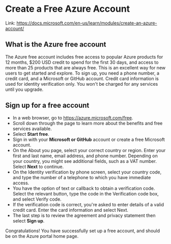 # Create a Free Azure Account

Link: <https://docs.microsoft.com/en-us/learn/modules/create-an-azure-account/>

## What is the Azure free account

The Azure free account includes free access to popular Azure products for 12 months,
\$200 USD credit to spend for the first 30 days, and access to more than 25 products
that are always free. This is an excellent way for new users to get started and explore.
To sign up, you need a phone number, a credit card, and a Microsoft or GitHub account.
Credit card information is used for identity verification only. You won't be charged for
any services until you upgrade.

## Sign up for a free account

- In a web browser, go to <https://azure.microsoft.com/free>.
- Scroll down through the page to learn more about the benefits and free services available.
- Select **Start free**.
- Sign in with your **Microsoft or GitHub** account or create a free Microsoft account.
- On the About you page, select your correct country or region. Enter your first and last name, email
  address, and phone number. Depending on your country, you might see additional fields, such as a
  VAT number. Select **Next** to continue.
- On the Identity verification by phone screen, select your country code, and type the number of a telephone to
  which you have immediate access.
- You have the option of text or callback to obtain a verification code. Select the relevant button, type the
  code in the Verification code box, and select Verify code.
- If the verification code is correct, you're asked to enter details of a valid credit card. Enter the
  card information and select Next.
- The last step is to review the agreement and privacy statement then select **Sign up**.

Congratulations! You have successfully set up a free account, and should be on the Azure portal home page.
